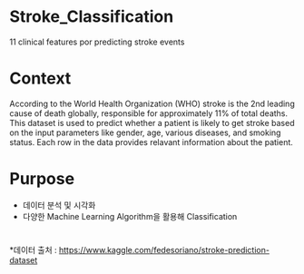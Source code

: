 # Stroke_Classification
11 clinical features por predicting stroke events  



# Context
According to the World Health Organization (WHO) stroke is the 2nd leading cause of death globally, responsible for approximately 11% of total deaths.
This dataset is used to predict whether a patient is likely to get stroke based on the input parameters like gender, age, various diseases, and smoking status. Each row in the data provides relavant information about the patient.  



# Purpose   
- 데이터 분석 및 시각화
- 다양한 Machine Learning Algorithm을 활용해 Classification   
# 
  
    
      
        
          
            
              
              
  
  
 *데이터 출처 : https://www.kaggle.com/fedesoriano/stroke-prediction-dataset
